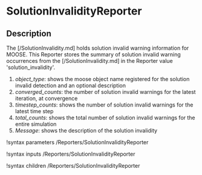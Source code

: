 # SolutionInvalidityReporter

## Description

The [/SolutionInvalidity.md] holds solution invalid warning information for MOOSE. This Reporter stores the summary of solution invalid warning occurrences from the [/SolutionInvalidity.md] in the Reporter value 'solution_invalidity'.

1. *object_type*: shows the moose object name registered for the solution invalid detection and an optional description
2. *converged_counts*: the number of solution invalid warnings for the latest iteration, at convergence
3. *timestep_counts*: shows the number of solution invalid warnings for the latest time step
4. *total_counts*: shows the total number of solution invalid warnings for the entire simulation
5. *Message*: shows the description of the solution invalidity

!syntax parameters /Reporters/SolutionInvalidityReporter

!syntax inputs /Reporters/SolutionInvalidityReporter

!syntax children /Reporters/SolutionInvalidityReporter
